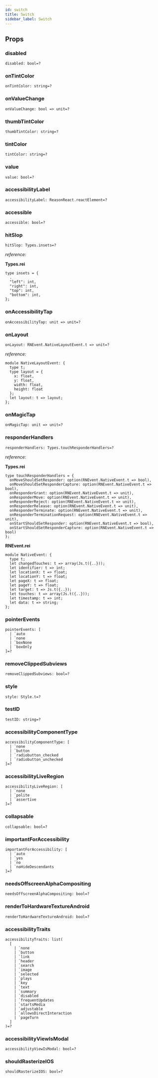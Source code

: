 ```yaml
---
id: switch
title: Switch
sidebar_label: Switch
---
```


## Props

### disabled

```reason
disabled: bool=?
```

### onTintColor

```reason
onTintColor: string=?
```

### onValueChange

```reason
onValueChange: bool => unit=?
```

### thumbTintColor

```reason
thumbTintColor: string=?
```

### tintColor

```reason
tintColor: string=?
```

### value

```reason
value: bool=?
```

### accessibilityLabel

```reason
accessibilityLabel: ReasonReact.reactElement=?
```

### accessible

```reason
accessible: bool=?
```

### hitSlop

```reason
hitSlop: Types.insets=?
```

_reference:_

**Types.rei**

```reason
type insets = {
  .
  "left": int,
  "right": int,
  "top": int,
  "bottom": int,
};
```

### onAccessibilityTap

```reason
onAccessibilityTap: unit => unit=?
```

### onLayout

```reason
onLayout: RNEvent.NativeLayoutEvent.t => unit=?
```

_reference:_

```reason
module NativeLayoutEvent: {
  type t;
  type layout = {
    x: float,
    y: float,
    width: float,
    height: float
  };
  let layout: t => layout;
};
```

### onMagicTap

```reason
onMagicTap: unit => unit=?
```

### responderHandlers

```reason
responderHandlers: Types.touchResponderHandlers=?
```

_reference:_

**Types.rei**

```reason
type touchResponderHandlers = {
  onMoveShouldSetResponder: option(RNEvent.NativeEvent.t => bool),
  onMoveShouldSetResponderCapture: option(RNEvent.NativeEvent.t => bool),
  onResponderGrant: option(RNEvent.NativeEvent.t => unit),
  onResponderMove: option(RNEvent.NativeEvent.t => unit),
  onResponderReject: option(RNEvent.NativeEvent.t => unit),
  onResponderRelease: option(RNEvent.NativeEvent.t => unit),
  onResponderTerminate: option(RNEvent.NativeEvent.t => unit),
  onResponderTerminationRequest: option(RNEvent.NativeEvent.t => unit),
  onStartShouldSetResponder: option(RNEvent.NativeEvent.t => bool),
  onStartShouldSetResponderCapture: option(RNEvent.NativeEvent.t => bool)
};
```

**RNEvent.rei**

```reason
module NativeEvent: {
  type t;
  let changedTouches: t => array(Js.t({..}));
  let identifier: t => int;
  let locationX: t => float;
  let locationY: t => float;
  let pageX: t => float;
  let pageY: t => float;
  let target: t => Js.t({..});
  let touches: t => array(Js.t({..}));
  let timestamp: t => int;
  let data: t => string;
};
```

### pointerEvents

```reason
pointerEvents: [
  | `auto
  | `none
  | `boxNone
  | `boxOnly
]=?
```

### removeClippedSubviews

```reason
removeClippedSubviews: bool=?
```

### style

```reason
style: Style.t=?
```

### testID

```reason
testID: string=?
```

### accessibilityComponentType

```reason
accessibilityComponentType: [
  | `none
  | `button
  | `radiobutton_checked
  | `radiobutton_unchecked
]=?
```

### accessibilityLiveRegion

```reason
accessibilityLiveRegion: [
  | `none
  | `polite
  | `assertive
]=?
```

### collapsable

```reason
collapsable: bool=?
```

### importantForAccessibility

```reason
importantForAccessibility: [
  | `auto
  | `yes
  | `no
  | `noHideDescendants
]=?
```

### needsOffscreenAlphaCompositing

```reason
needsOffscreenAlphaCompositing: bool=?
```

### renderToHardwareTextureAndroid

```reason
renderToHardwareTextureAndroid: bool=?
```

### accessibilityTraits

```reason
accessibilityTraits: list(
  [
    | `none
    | `button
    | `link
    | `header
    | `search
    | `image
    | `selected
    | `plays
    | `key
    | `text
    | `summary
    | `disabled
    | `frequentUpdates
    | `startsMedia
    | `adjustable
    | `allowsDirectInteraction
    | `pageTurn
  ]
)=?
```

### accessibilityViewIsModal

```reason
accessibilityViewIsModal: bool=?
```

### shouldRasterizeIOS

```reason
shouldRasterizeIOS: bool=?
```
